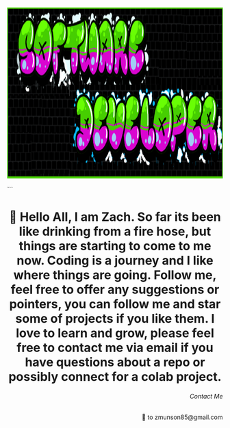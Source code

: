 <p align="background">
  <img src="gitRMimage.png" height ="400"width="1000" title="hover text">
</p>
```
<h1 align="center"> 👋 Hello All, I am Zach. So far its been like drinking from a fire hose, but things are starting to come to me now. Coding is a journey and I like where things are going. Follow me, feel free to offer any suggestions or pointers, you can follow me and star some of projects if you like them. I love to learn and grow, please feel free to contact me via email if you have questions about a repo or possibly connect for a colab project. </h1>

<h6 align="right">Contact Me</h6>
<p align="right">📧 to zmunson85@gmail.com</p>
